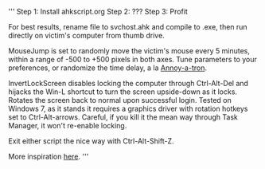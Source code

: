 '''
Step 1: Install ahkscript.org
Step 2: ???
Step 3: Profit

For best results, rename file to svchost.ahk and compile to .exe, then run directly on victim's computer from thumb drive.

MouseJump is set to randomly move the victim's mouse every 5 minutes, within a range of -500 to +500 pixels in both axes. Tune parameters to your preferences, or randomize the time delay, a la [Annoy-a-tron](http://www.thinkgeek.com/product/b278/).

InvertLockScreen disables locking the computer through Ctrl-Alt-Del and hijacks the Win-L shortcut to turn the screen upside-down as it locks. Rotates the screen back to normal upon successful login. Tested on Windows 7, as it stands it requires a graphics driver with rotation hotkeys set to Ctrl-Alt-arrows. Careful, if you kill it the mean way through Task Manager, it won't re-enable locking.

Exit either script the nice way with Ctrl-Alt-Shift-Z.

More inspiration [here](http://www.howtogeek.com/57552/the-10-most-ridiculously-awesome-geeky-computer-pranks/).
'''

